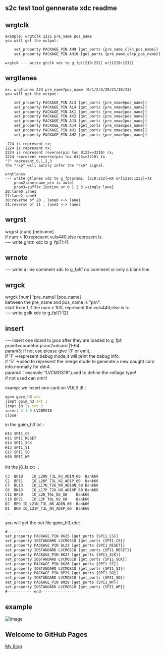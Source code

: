 ## s2c test tool gennerate xdc readme

## wrgtclk
    example: wrgtclk 1225 pre_name pos_name   
    you will get the output:
```javascript
    set_property PACKAGE_PIN AH9 [get_ports {pre_name_clkn_pos_name}]
    set_property PACKAGE_PIN AH10 [get_ports {pre_name_clkp_pos_name}]
```    
    wrgtck --- write gtclk xdc to g_fp![219:232] or[1219:1232]

## wrgtlanes
    ex: wrgtlanes 224 pre_name?pos_name [0/1/2/3/20/21/30/31]    
    you will get the output:
```javascript    
    set_property PACKAGE_PIN AL3 [get_ports {pre_nmae0pos_name}]
    set_property PACKAGE_PIN AL4 [get_ports {pre_nmae0pos_name}]
    set_property PACKAGE_PIN AK1 [get_ports {pre_nmae1pos_name}]
    set_property PACKAGE_PIN AK2 [get_ports {pre_nmae1pos_name}]
    set_property PACKAGE_PIN AJ3 [get_ports {pre_nmae2pos_name}]
    set_property PACKAGE_PIN AJ4 [get_ports {pre_nmae2pos_name}]
    set_property PACKAGE_PIN AH1 [get_ports {pre_nmae3pos_name}]
    set_property PACKAGE_PIN AH2 [get_ports {pre_nmae3pos_name}]
```   
     224 is represent rx;     
    1224 is represent tx;   
    2224 is represent reverse(pin loc 0123=>3210) rx;    
    3224 represent reverse(pin loc 0123=>3210) tx.   
    "?" represent 0,1,2,3    
    the "rxp" will autoly infer the "rxn" signal.
    
    wrgtlanes     
    --- write gtlanes xdc to g_fp!pram1: [219:232]=RX or[1219:1232]=TX    
        pram2:=netname_p(n is auto) 
        pram3=suffix [option or 0 1 2 3 =single lane]   
    20:lane0,lane1   
    21:lane2,lane3   
    30:reverse of 20 , lane0 <-> lane1   
    31:reverse of 31 , lane2 <-> lane3   
    
    
## wrgrst 
wrgrst [num] [netname]    
 if num > 10  represent vuls440,else represent lx.    
 --- write grstn xdc to g_fp![1:4]
 
## wrnote 
 --- write a line comment xdc to g_fp!if no comment or only a blank line.

## wrgck
   wrgck [num] [pre_name] [pos_name]    
   between the pre_name and pos_name is "p/n".    
   start from 1,if the num > 100, represent the vuls440,else is lx.    
--- write gclk xdc to g_fp![1:12]    

## insert
 --- insert one dcard to jpos after they are loaded to g_fp!:    
pram1=connetor pram2=dcard |1-64    
param3: if not use please give '0' or omit,    
        if '1' ->represent debug mode,it will print the debug info.    
        if '5' ->used to represent the merge mode to generate a new daught card info.normally for ddr4.    
param4：example “LVCMOS18”,used to define the voltage type!    
        if not used can omit!    

examp: we insert one card on VULS j8 :    
```javascript
open gpim_h3.xdc
jimpt gpim_h3.txt 1
jimpt j8_ls.txt 2
insert 2 1 0 LVCOMS18
close
```
in the gpim_h3.txt :   
```javascript
H14	SPI1_CS
H11	SPI1_RESET
G14	SPI1_SCK
H13	SPI1_SI
G17	SPI1_SO
H16	SPI1_WP
```
int the j8_ls.txt ：   
```javascript
C3	BP10	IO_L20N_T3L_N3_AD1N_60	Bank60
C2	BP11	IO_L20P_T3L_N2_AD1P_60	Bank60
C7	BL13	IO_L17N_T2U_N9_AD10N_60	Bank60
C6	BK13	IO_L17P_T2U_N8_AD10P_60	Bank60
C11	BP20	IO_L2N_T0L_N3_60	Bank60
C10	BP21	IO_L2P_T0L_N2_60	Bank60
D2	BP9	IO_L21N_T3L_N5_AD8N_60	Bank60
D1	BN9	IO_L21P_T3L_N4_AD8P_60	Bank60
...

```
you will get the out file gpim_h3.xdc:
```javascript
#-----------------------------
set_property PACKAGE_PIN BK25 [get_ports {SPI1_CS}]
set_property IOSTANDARD LVCMOS18 [get_ports {SPI1_CS}]
set_property PACKAGE_PIN BL23 [get_ports {SPI1_RESET}]
set_property IOSTANDARD LVCMOS18 [get_ports {SPI1_RESET}]
set_property PACKAGE_PIN BK27 [get_ports {SPI1_SCK}]
set_property IOSTANDARD LVCMOS18 [get_ports {SPI1_SCK}]
set_property PACKAGE_PIN BK26 [get_ports {SPI1_SI}]
set_property IOSTANDARD LVCMOS18 [get_ports {SPI1_SI}]
set_property PACKAGE_PIN BP29 [get_ports {SPI1_SO}]
set_property IOSTANDARD LVCMOS18 [get_ports {SPI1_SO}]
set_property PACKAGE_PIN BM29 [get_ports {SPI1_WP}]
set_property IOSTANDARD LVCMOS18 [get_ports {SPI1_WP}]
#------------end----------------
```


## example





![image](https://user-images.githubusercontent.com/35107934/142143964-90f7a9b4-f9f2-4204-adc7-468d52e595bc.png)




## Welcome to GitHub Pages
[My Blog](https://www.cnblogs.com/time93/)



